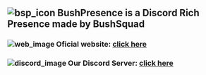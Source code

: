 ## ![bsp_icon](https://cdn.discordapp.com/attachments/965668635785957436/1226303488716443812/imageedit_1_3276091236.png?ex=6624471f&is=6611d21f&hm=9d089601415b4aed095544b2ccce1da73987d7ecfbf29ce0cf0a0dad3fb81543&) BushPresence is a Discord Rich Presence made by BushSquad

### ![web_image](https://media.discordapp.net/attachments/965668635785957436/1226304216293703680/icons8--50.png?ex=662447cc&is=6611d2cc&hm=c4a437f185b00acc2f59b6f0073855c9cf4a6723b84512308d444df82bd7f59c&=&format=webp&quality=lossless&width=62&height=62) Oficial website: [click here](https://bushpresence.rydve.xyz/)

### ![discord_image](https://media.discordapp.net/attachments/965668635785957436/1226305392045195386/imageedit_5_8431020607.png?ex=662448e5&is=6611d3e5&hm=5cdba1870625f802f7d2dee217ba139a90d463e66b9942072f4dc0d0889d2dc8&=&format=webp&quality=lossless&width=62&height=47) Our Discord Server: [click here](https://discord.gg/pGXSVaAWxs)
